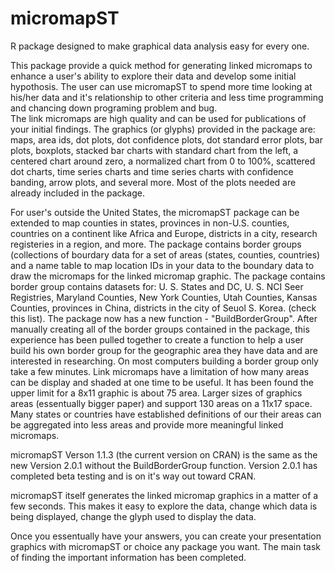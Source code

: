 # micromapST
R package designed to make graphical data analysis easy for every one.  

This package provide a quick method for generating linked micromaps to enhance a user's ability to explore their data and develop some initial hypothosis.  The user can use micromapST to spend more time looking at his/her data and it's relationship to other criteria and less time programming and chancing down programing problem and bug.  
The link micromaps are high quality and can be used for publications of your initial findings. The graphics (or glyphs) provided in the package are: maps, area ids, dot plots, dot confidence plots, dot standard error plots, bar plots, boxplots, stacked bar charts with standard chart from the left, a centered chart around zero, a normalized chart from 0 to 100%, scattered dot charts, time series charts and time series charts with confidence banding, arrow plots, and several more.  Most of the plots needed are already included in the package.  

For user's outside the United States, the micromapST package can be extended to map counties in states, provinces in non-U.S. counties, countries on a continent like Africa and Europe, districts in a city, research registeries in a region, and more. 
The package contains border groups (collections of bourdary data for a set of areas (states, counties, countries) and a name table to map location IDs in your data to the boundary data to draw the micromaps for the linked micromap graphic.  The package contains border group contains datasets for:  U. S. States and DC, U. S. NCI Seer Registries, Maryland Counties, New York Counties, Utah Counties, Kansas Counties, provinces in China, districts in the city of Seuol S. Korea.  (check this list).   The package now has a new function - "BuildBorderGroup".  After manually creating all of the border groups contained in the package, this experience has been pulled together to create a function to help a user build his own border group for the geographic area they have data and are interested in researching.  On most computers building a border group only take a few minutes.  Link micromaps have a limitation of how many areas can be display and shaded at one time to be useful.  It has been found the upper limit for a 8x11 graphic is about 75 area.  Larger sizes of graphics areas (essentually bigger paper) and support 130 areas on a 11x17 space.  Many states or countries have established definitions of our their areas can be aggregated into less areas and provide more meaningful linked micromaps.

micromapST Verson 1.1.3 (the current version on CRAN) is the same as the new Version 2.0.1 without the BuildBorderGroup function.  Version 2.0.1 has completed beta testing and is on it's way out toward CRAN.

micromapST itself generates the linked micromap graphics in a matter of a few seconds.  This makes it easy to explore the data, change which data is being displayed, change the glyph used to display the data.  

Once you essentually have your answers, you can create your presentation graphics with micromapST or choice any package you want.  The main task of finding the important information has been completed.
